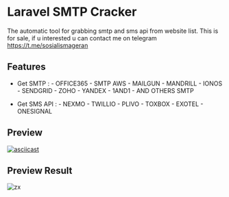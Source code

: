 # Laravel SMTP Cracker

The automatic tool for grabbing smtp and sms api from website list.
This is for sale, if u interested u can contact me on telegram https://t.me/sosialismageran

## Features

- Get SMTP :  - OFFICE365 
              - SMTP AWS 
              - MAILGUN
              - MANDRILL
              - IONOS
              - SENDGRID
              - ZOHO
              - YANDEX
              - 1AND1
              - AND OTHERS SMTP
              
- Get SMS API : - NEXMO 
                - TWILLIO
                - PLIVO
                - TOXBOX
                - EXOTEL
                - ONESIGNAL

## Preview
[![asciicast](https://asciinema.org/a/Su2F1GLfAX59noyXHmuipAbvM.svg)](https://asciinema.org/a/Su2F1GLfAX59noyXHmuipAbvM)

## Preview Result
![zx](https://user-images.githubusercontent.com/89692016/139434130-4552af6f-ed27-4cdd-8dc5-e82fff7f3800.PNG)
